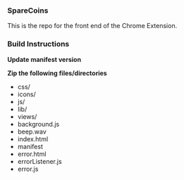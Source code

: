 ### SpareCoins

This is the repo for the front end of the Chrome Extension.

### Build Instructions

**Update manifest version**

**Zip the following files/directories**
 - css/
 - icons/
 - js/
 - lib/
 - views/
 - background.js
 - beep.wav
 - index.html
 - manifest
 - error.html
 - errorListener.js
 - error.js
